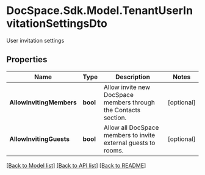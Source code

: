 # DocSpace.Sdk.Model.TenantUserInvitationSettingsDto
User invitation settings

## Properties

Name | Type | Description | Notes
------------ | ------------- | ------------- | -------------
**AllowInvitingMembers** | **bool** | Allow invite new DocSpace members through the Contacts section. | [optional] 
**AllowInvitingGuests** | **bool** | Allow all DocSpace members to invite external guests to rooms. | [optional] 

[[Back to Model list]](../README.md#documentation-for-models) [[Back to API list]](../README.md#documentation-for-api-endpoints) [[Back to README]](../README.md)

